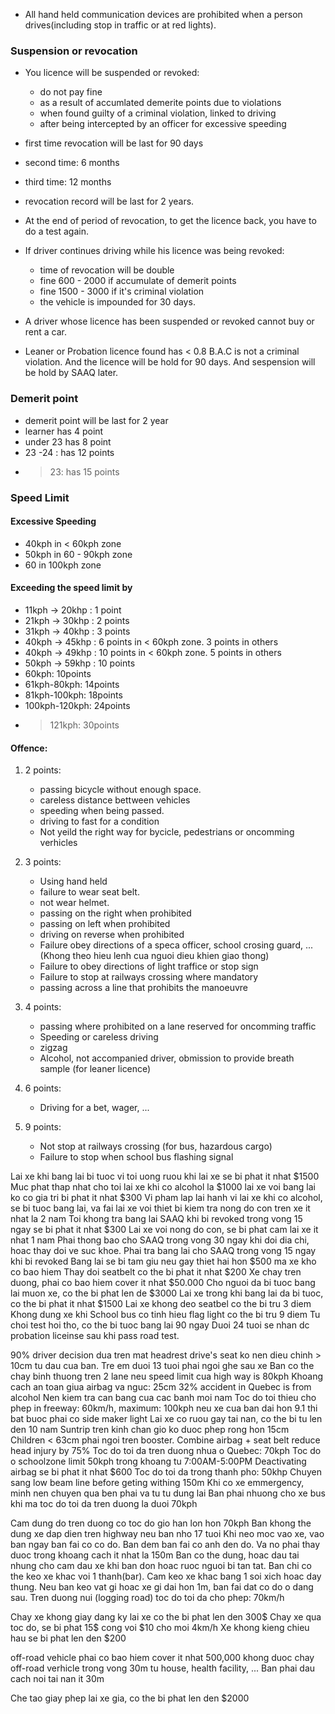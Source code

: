 - All hand held communication devices are prohibited when a person drives(including stop in traffic or at red lights).

### Suspension or revocation
- You licence will be suspended or revoked:
	+ do not pay fine
	+ as a result of accumlated demerite points due to violations
	+ when found guilty of a criminal violation, linked to driving
	+ after being intercepted by an officer for excessive speeding

- first time revocation will be last for 90 days
- second time: 6 months
- third time: 12 months
- revocation record will be last for 2 years.
- At the end of period of revocation, to get the licence back, you have to do a test again.

- If driver continues driving while his licence was being revoked:
	+ time of revocation will be double
	+ fine 600 - 2000 if accumulate of demerit points
 	+ fine 1500 - 3000 if it's criminal violation
 	+ the vehicle is impounded for 30 days. 

- A driver whose licence has been suspended or revoked cannot buy or rent a car.
- Leaner or Probation licence found has < 0.8 B.A.C is not a criminal violation. And the licence will be hold for 90 days. And sespension will be hold by SAAQ later.

### Demerit point
- demerit point will be last for 2 year
- learner has 4 point
- under 23 has 8 point
- 23 -24 : has 12 points
- > 23: has 15 points

### Speed Limit

#### Excessive Speeding

- 40kph in < 60kph zone
- 50kph in 60 - 90kph zone
- 60 in 100kph zone


#### Exceeding the speed limit by

- 11kph -> 20khp : 1 point
- 21kph -> 30khp : 2 points
- 31kph -> 40khp : 3 points
- 40kph -> 45khp : 6 points in < 60kph zone. 3 points in others
- 40kph -> 49khp : 10 points in < 60kph zone. 5 points in others
- 50kph -> 59khp : 10 points
- 60kph: 10points
- 61kph-80kph: 14points
- 81kph-100kph: 18points
- 100kph-120kph: 24points
- > 121kph: 30points

#### Offence:

1. 2 points:
	
	+ passing bicycle without enough space.
	+ careless distance bettween vehicles
	+ speeding when being passed.
	+ driving to fast for a condition
	+ Not yeild the right way for bycicle, pedestrians or oncomming verhicles

2. 3 points:
	
	+ Using hand held
	+ failure to wear seat belt.
	+ not wear helmet.
	+ passing on the right when prohibited
	+ passing on left when prohibited
	+ driving on reverse when prohibited
	+ Failure obey directions of a speca officer, school crosing guard, ... (Khong theo hieu lenh cua nguoi dieu khien giao thong)
	+ Failure to obey directions of light traffice or stop sign
	+ Failure to stop at railways crossing where mandatory
	+ passing across a line that prohibits the manoeuvre

3. 4 points:
	+ passing where prohibited on a lane reserved for oncomming traffic
	+ Speeding or careless driving
	+ zigzag
	+ Alcohol, not accompanied driver, obmission to provide breath sample (for leaner licence)

4. 6 points:	
	+ Driving for a bet, wager, ...

5. 9 points:
	+ Not stop at railways crossing (for bus, hazardous cargo)
	+ Failure to stop when school bus flashing signal


Lai xe khi bang lai bi tuoc vi toi uong ruou khi lai xe se bi phat it nhat $1500
Muc phat thap nhat cho toi lai xe khi co alcohol la $1000
lai xe voi bang lai ko co gia tri bi phat it nhat $300
Vi pham lap lai hanh vi lai xe khi co alcohol, se bi tuoc bang lai, va fai lai xe voi thiet bi kiem tra nong do con tren xe it nhat la 2 nam
Toi khong tra bang lai SAAQ khi bi revoked trong vong 15 ngay se bi phat it nhat $300
Lai xe voi nong do con, se bi phat cam lai xe it nhat 1 nam
Phai thong bao cho SAAQ trong vong 30 ngay khi doi dia chi, hoac thay doi ve suc khoe.
Phai tra bang lai cho SAAQ trong vong 15 ngay khi bi revoked
Bang lai se bi tam giu neu gay thiet hai hon $500 ma xe kho co bao hiem
Thay doi seatbelt co the bi phat it nhat $200
Xe chay tren duong, phai co bao hiem cover it nhat $50.000
Cho nguoi da bi tuoc bang lai muon xe, co the bi phat len de $3000
Lai xe trong khi bang lai da bi tuoc, co the bi phat it nhat $1500
Lai xe khong deo seatbel co the bi tru 3 diem
Khong dung xe khi School bus co tinh hieu flag light co the bi tru 9 diem
Tu choi test hoi tho, co the bi tuoc bang lai 90 ngay
Duoi 24 tuoi se nhan dc probation liceinse sau khi pass road test.

90% driver decision dua tren mat
headrest drive's seat ko nen dieu chinh > 10cm tu dau cua ban.
Tre em duoi 13 tuoi phai ngoi ghe sau xe
Ban co the chay binh thuong tren 2 lane neu speed limit cua high way is 80kph
Khoang cach an toan giua airbag va nguc: 25cm 
32% accident in Quebec is from alcohol
Nen kiem tra can bang cua cac banh moi nam
Toc do toi thieu cho phep in freeway: 60km/h, maximum: 100kph
neu xe cua ban dai hon 9.1 thi bat buoc phai co side maker light
Lai xe co ruou gay tai nan, co the bi tu len den 10 nam
Suntrip tren kinh chan gio ko duoc phep rong hon 15cm
Children < 63cm phai ngoi tren booster.
Combine airbag + seat belt reduce head injury by 75%
Toc do toi da tren duong nhua o Quebec: 70kph
Toc do o schoolzone limit 50kph trong khoang tu 7:00AM-5:00PM
Deactivating airbag se bi phat it nhat $600
Toc do toi da trong thanh pho: 50khp
Chuyen sang low beam line before geting withing 150m
Khi co xe emmergency, minh nen chuyen qua ben phai va tu tu dung lai
Ban phai nhuong cho xe bus khi ma toc do toi da tren duong la duoi 70kph

Cam dung do tren duong co toc do gio han lon hon 70kph
Ban khong the dung xe dap dien tren highway neu ban nho 17 tuoi
Khi neo moc vao xe, vao ban ngay ban fai co co do. Ban dem ban fai co anh den do. Va no phai thay duoc trong khoang cach it nhat la 150m
Ban co the dung, hoac dau tai nhung cho cam dau xe khi ban don hoac ruoc nguoi bi tan tat.
Ban chi co the keo xe khac voi 1 thanh(bar). Cam keo xe khac bang 1 soi xich hoac day thung.
Neu ban keo vat gi hoac xe gi dai hon 1m, ban fai dat co do o dang sau.
Tren duong nui (logging road) toc do toi da cho phep: 70km/h

Chay xe khong giay dang ky lai xe co the bi phat len den 300$
Chay xe qua toc do, se bi phat 15$ cong voi $10 cho moi 4km/h 
Xe khong kieng chieu hau se bi phat len den $200

off-road vehicle phai co bao hiem cover it nhat 500,000
khong duoc chay off-road verhicle trong vong 30m tu house, health facility, ...
Ban phai dau cach noi tai nan it 30m

Che tao giay phep lai xe gia, co the bi phat len den $2000